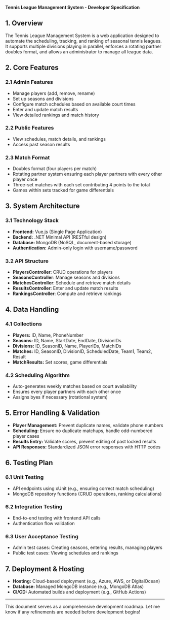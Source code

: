 **Tennis League Management System - Developer Specification**

## 1. Overview
The Tennis League Management System is a web application designed to automate the scheduling, tracking, and ranking of seasonal tennis leagues. It supports multiple divisions playing in parallel, enforces a rotating partner doubles format, and allows an administrator to manage all league data.

## 2. Core Features
### 2.1 Admin Features
- Manage players (add, remove, rename)
- Set up seasons and divisions
- Configure match schedules based on available court times
- Enter and update match results
- View detailed rankings and match history

### 2.2 Public Features
- View schedules, match details, and rankings
- Access past season results

### 2.3 Match Format
- Doubles format (four players per match)
- Rotating partner system ensuring each player partners with every other player once
- Three-set matches with each set contributing 4 points to the total
- Games within sets tracked for game differentials

## 3. System Architecture
### 3.1 Technology Stack
- **Frontend:** Vue.js (Single Page Application)
- **Backend:** .NET Minimal API (RESTful design)
- **Database:** MongoDB (NoSQL, document-based storage)
- **Authentication:** Admin-only login with username/password

### 3.2 API Structure
- **PlayersController**: CRUD operations for players
- **SeasonsController**: Manage seasons and divisions
- **MatchesController**: Schedule and retrieve match details
- **ResultsController**: Enter and update match results
- **RankingsController**: Compute and retrieve rankings

## 4. Data Handling
### 4.1 Collections
- **Players:** ID, Name, PhoneNumber
- **Seasons:** ID, Name, StartDate, EndDate, DivisionIDs
- **Divisions:** ID, SeasonID, Name, PlayerIDs, MatchIDs
- **Matches:** ID, SeasonID, DivisionID, ScheduledDate, Team1, Team2, Result
- **MatchResults:** Set scores, game differentials

### 4.2 Scheduling Algorithm
- Auto-generates weekly matches based on court availability
- Ensures every player partners with each other once
- Assigns byes if necessary (rotational system)

## 5. Error Handling & Validation
- **Player Management:** Prevent duplicate names, validate phone numbers
- **Scheduling:** Ensure no duplicate matchups, handle odd-numbered player cases
- **Results Entry:** Validate scores, prevent editing of past locked results
- **API Responses:** Standardized JSON error responses with HTTP codes

## 6. Testing Plan
### 6.1 Unit Testing
- API endpoints using xUnit (e.g., ensuring correct match scheduling)
- MongoDB repository functions (CRUD operations, ranking calculations)

### 6.2 Integration Testing
- End-to-end testing with frontend API calls
- Authentication flow validation

### 6.3 User Acceptance Testing
- Admin test cases: Creating seasons, entering results, managing players
- Public test cases: Viewing schedules and rankings

## 7. Deployment & Hosting
- **Hosting:** Cloud-based deployment (e.g., Azure, AWS, or DigitalOcean)
- **Database:** Managed MongoDB instance (e.g., MongoDB Atlas)
- **CI/CD:** Automated builds and deployment (e.g., GitHub Actions)

---
This document serves as a comprehensive development roadmap. Let me know if any refinements are needed before development begins!

